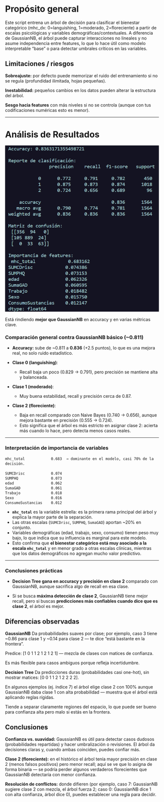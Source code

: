 # Propósito general
Este script entrena un árbol de decisión para clasificar el bienestar categórico (mhc_dx: 0=languishing, 1=moderado, 2=floreciente) a partir de escalas psicológicas y variables demográficas/contextuales. A diferencia de GaussianNB, el árbol puede capturar interacciones no lineales y no asume independencia entre features, lo que lo hace útil como modelo interpretable “base” o para detectar umbrales críticos en las variables.

## Limitaciones / riesgos
**Sobreajuste:** por defecto puede memorizar el ruido del entrenamiento si no se regula (profundidad ilimitada, hojas pequeñas).

**Inestabilidad:** pequeños cambios en los datos pueden alterar la estructura del árbol.

**Sesgo hacia features** con más niveles si no se controla (aunque con tus codificaciones numéricas esto es menor).

---
# Análisis de Resultados
![GuassianNB](../img/2.1DecisionTree.png)

Está rindiendo **mejor que GaussianNB** en accuracy y en varias métricas clave.

### Comparación general contra GaussianNB básico (\~0.811)

* **Accuracy:** sube de \~0.811 a **0.836** (+2.5 puntos), lo que es una mejora real, no solo ruido estadístico.

* **Clase 0 (languishing)**:

  * Recall baja un poco (0.829 → 0.791), pero precisión se mantiene alta y balanceada.
* **Clase 1 (moderado)**:

  * Muy buena estabilidad, recall y precisión cerca de 0.87.
* **Clase 2 (floreciente)**:

  * Baja en recall comparado con Naive Bayes (0.740 → 0.656), aunque mejora bastante en precisión (0.555 → 0.724).
  * Esto significa que el árbol es más estricto en asignar clase 2: acierta más cuando lo hace, pero detecta menos casos reales.

---

### Interpretación de importancia de variables

```
mhc_total            0.683  → dominante en el modelo, casi 70% de la decisión.

SUMCDrisc            0.074
SUMPHQ               0.073
edad                 0.062
SumaGAD              0.061
Trabajo              0.018
Sexo                 0.016
ConsumoSustancias    0.012
```

* **`mhc_total`** es la variable estrella: es la primera rama principal del árbol y explica la mayor parte de la separación.
* Las otras escalas (`SUMCDrisc`, `SUMPHQ`, `SumaGAD`) aportan \~20% en conjunto.
* Variables demográficas (edad, trabajo, sexo, consumo) tienen peso muy bajo, lo que indica que su influencia es marginal para este modelo.
* Esto confirma que **el bienestar categórico está muy asociado a la escala `mhc_total`** y en menor grado a otras escalas clínicas, mientras que los datos demográficos no agregan mucho valor predictivo.

---

### Conclusiones prácticas

* **Decision Tree gana en accuracy y precisión en clase 2** comparado con GaussianNB, aunque sacrifica algo de recall en esa clase.

* Si se busca **máxima detección de clase 2**, GaussianNB tiene mejor recall, pero si buscas **predicciones más confiables cuando dice que es clase 2**, el árbol es mejor.

## Diferencias observadas
**GaussianNB**
Da probabilidades suaves por clase; por ejemplo, caso 3 tiene ~0.86 para clase 1 y ~0.14 para clase 2 — te dice “está bastante en la frontera”.

Predice: [1 0 1 1 2 1 2 1 2 1] — mezcla de clases con matices de confianza.

Es más flexible para casos ambiguos porque refleja incertidumbre.

**Decision Tree**
Da predicciones duras (probabilidades casi one-hot), sin mostrar matices: [0 0 1 1 2 1 2 2 2 2].

En algunos ejemplos (ej. índice 7) el árbol elige clase 2 con 100% aunque GaussianNB daba clase 1 con alta probabilidad — muestra que el árbol está aplicando reglas rígidas.

Tiende a separar claramente regiones del espacio, lo que puede ser bueno para confianza alta pero malo si estás en la frontera.

## Conclusiones
**Confianza vs. suavidad:** GaussianNB es útil para detectar casos dudosos (probabilidades repartidas) y hacer umbralización o revisiones. El árbol da decisiones claras y, cuando ambas coinciden, puedes confiar más.

**Clase 2 (floreciente):** en el histórico el árbol tenía mayor precisión en clase 2 (menos falsos positivos) pero menor recall; aquí se ve que lo asigna de forma binaria — se podría perder algunos verdaderos florecientes que GaussianNB detectaría con menor confianza.

**Resolución de conflictos:** donde difieren (por ejemplo, caso 7: GaussianNB sugiere clase 2 con mezcla, el árbol fuerza 2; caso 0: GaussianNB dice 1 con alta confianza, árbol dice 0), puedes establecer una regla para decidir.